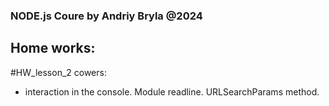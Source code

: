 ### NODE.js Coure by Andriy Bryla @2024

## Home works:

#HW_lesson_2 cowers: 
- interaction in the console. Module readline. URLSearchParams method.
